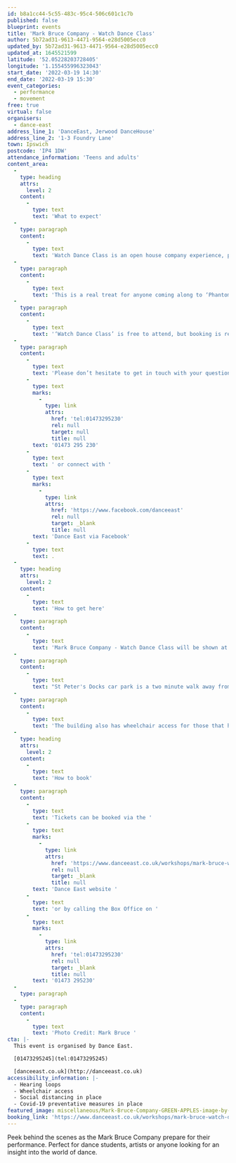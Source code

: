 ```yaml
---
id: b8a1cc44-5c55-483c-95c4-506c601c1c7b
published: false
blueprint: events
title: 'Mark Bruce Company - Watch Dance Class'
author: 5b72ad31-9613-4471-9564-e28d5005ecc0
updated_by: 5b72ad31-9613-4471-9564-e28d5005ecc0
updated_at: 1645521599
latitude: '52.05228203728405'
longitude: '1.155455996323043'
start_date: '2022-03-19 14:30'
end_date: '2022-03-19 15:30'
event_categories:
  - performance
  - movement
free: true
virtual: false
organisers:
  - dance-east
address_line_1: 'DanceEast, Jerwood DanceHouse'
address_line_2: '1-3 Foundry Lane'
town: Ipswich
postcode: 'IP4 1DW'
attendance_information: 'Teens and adults'
content_area:
  -
    type: heading
    attrs:
      level: 2
    content:
      -
        type: text
        text: 'What to expect'
  -
    type: paragraph
    content:
      -
        type: text
        text: 'Watch Dance Class is an open house company experience, perfect for dance students, artists, bloggers and anyone interested in peeking behind the scenes – you’ll be free to draw, paint or simply observe. Don’t miss this exclusive insight, as Mark Bruce Company prepare to perform in a professional company class.'
  -
    type: paragraph
    content:
      -
        type: text
        text: 'This is a real treat for anyone coming along to ‘Phantoms’, the triple bill showing at the Jerwood DanceHouse on Friday 18 and Saturday 19 March 2022.'
  -
    type: paragraph
    content:
      -
        type: text
        text: '‘Watch Dance Class’ is free to attend, but booking is required.'
  -
    type: paragraph
    content:
      -
        type: text
        text: 'Please don’t hesitate to get in touch with your questions on '
      -
        type: text
        marks:
          -
            type: link
            attrs:
              href: 'tel:01473295230'
              rel: null
              target: null
              title: null
        text: '01473 295 230'
      -
        type: text
        text: ' or connect with '
      -
        type: text
        marks:
          -
            type: link
            attrs:
              href: 'https://www.facebook.com/danceeast'
              rel: null
              target: _blank
              title: null
        text: 'Dance East via Facebook'
      -
        type: text
        text: .
  -
    type: heading
    attrs:
      level: 2
    content:
      -
        type: text
        text: 'How to get here'
  -
    type: paragraph
    content:
      -
        type: text
        text: 'Mark Bruce Company - Watch Dance Class will be shown at Dance East, Jerwood Dance House, Ipswich, IP4 1DW.'
  -
    type: paragraph
    content:
      -
        type: text
        text: "St Peter's Docks car park is a two minute walk away from the venue. "
  -
    type: paragraph
    content:
      -
        type: text
        text: 'The building also has wheelchair access for those that have accessibility needs.'
  -
    type: heading
    attrs:
      level: 2
    content:
      -
        type: text
        text: 'How to book'
  -
    type: paragraph
    content:
      -
        type: text
        text: 'Tickets can be booked via the '
      -
        type: text
        marks:
          -
            type: link
            attrs:
              href: 'https://www.danceeast.co.uk/workshops/mark-bruce-watch-dance-class/'
              rel: null
              target: _blank
              title: null
        text: 'Dance East website '
      -
        type: text
        text: 'or by calling the Box Office on '
      -
        type: text
        marks:
          -
            type: link
            attrs:
              href: 'tel:01473295230'
              rel: null
              target: _blank
              title: null
        text: '01473 295230'
  -
    type: paragraph
  -
    type: paragraph
    content:
      -
        type: text
        text: 'Photo Credit: Mark Bruce '
cta: |-
  This event is organised by Dance East. 

  [01473295245](tel:01473295245)

  [danceeast.co.uk](http://danceeast.co.uk)
accessibility_information: |-
  - Hearing loops
  - Wheelchair access
  - Social distancing in place 
  - Covid-19 preventative measures in place
featured_image: miscellaneous/Mark-Bruce-Company-GREEN-APPLES-image-by-Mark-Bruce-(2).jpg
booking_link: 'https://www.danceeast.co.uk/workshops/mark-bruce-watch-dance-class/'
---
```

Peek behind the scenes as the Mark Bruce Company prepare for their performance. Perfect for dance students, artists or anyone looking for an insight into the world of dance.